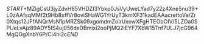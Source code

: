 $START$+MZigCsU3jyZdvH85VHDZI3Ybkp0JsVyUweLYad7y22z4Xne5nu39+L0zAAfsqMMf2t9Hb8xffVr8oviSHaWG1YrUyT3kmXF31kadEAAacrettoVe/Zr0Xtqs12JFfANQrMsN1pMRZSk09xgomdmZolrUxowXFgHTEObOIV/5LZOa0SPUeLvAjz89ADY5IS4uj056dxDBmixi2ooPjMQ2iEYF7XbW15Tnf7ULJ7jcG964MgQGgXnbY6P/Ci4hi2c$END$